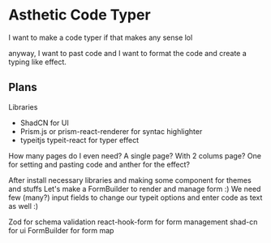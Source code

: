 # Asthetic Code Typer

I want to make a code typer if that makes any sense lol

anyway, I want to past code and I want to format the code and create a typing like effect.

## Plans

Libraries

- ShadCN for UI
- Prism.js or prism-react-renderer for syntac highlighter
- typeitjs typeit-react for typer effect

How many pages do I even need?
A single page?
With 2 colums page?
One for setting and pasting code and anther for the effect?

After install necessary libraries and making some component for themes and stuffs
Let's make a FormBuilder to render and manage form :)
We need few (many?) input fields to change our typeit options and enter code as text as well :)

Zod for schema validation
react-hook-form for form management
shad-cn for ui
FormBuilder for form map
